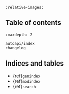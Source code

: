 ```{include} ../README.md
:relative-images:
```

## Table of contents

```{toctree}
:maxdepth: 2

autoapi/index
changelog

```

## Indices and tables

- {ref}`genindex`
- {ref}`modindex`
- {ref}`search`
